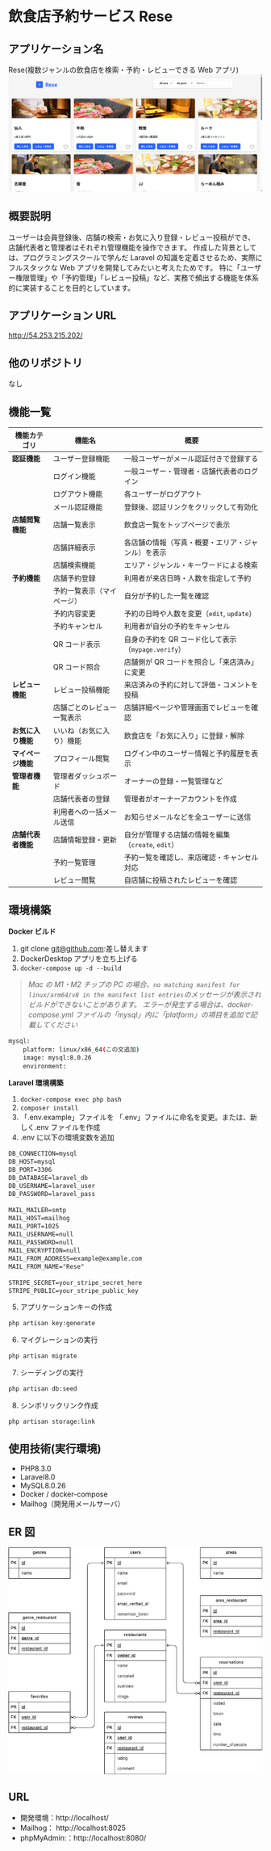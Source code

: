 # 飲食店予約サービス Rese

## アプリケーション名

Rese(複数ジャンルの飲食店を検索・予約・レビューできる Web アプリ)
![alt](toppage.png)

## 概要説明

ユーザーは会員登録後、店舗の検索・お気に入り登録・レビュー投稿ができ、
店舗代表者と管理者はそれぞれ管理機能を操作できます。
作成した背景としては、プログラミングスクールで学んだ Laravel の知識を定着させるため、実際にフルスタックな Web アプリを開発してみたいと考えたためです。
特に「ユーザー権限管理」や「予約管理」「レビュー投稿」など、実務で頻出する機能を体系的に実装することを目的としています。

## アプリケーション URL

http://54.253.215.202/

## 他のリポジトリ

なし

## 機能一覧

| 機能カテゴリ       | 機能名                     | 概要                                                |
| ------------------ | -------------------------- | --------------------------------------------------- |
| **認証機能**       | ユーザー登録機能           | 一般ユーザーがメール認証付きで登録する              |
|                    | ログイン機能               | 一般ユーザー・管理者・店舗代表者のログイン          |
|                    | ログアウト機能             | 各ユーザーがログアウト                              |
|                    | メール認証機能             | 登録後、認証リンクをクリックして有効化              |
| **店舗閲覧機能**   | 店舗一覧表示               | 飲食店一覧をトップページで表示                      |
|                    | 店舗詳細表示               | 各店舗の情報（写真・概要・エリア・ジャンル）を表示  |
|                    | 店舗検索機能               | エリア・ジャンル・キーワードによる検索              |
| **予約機能**       | 店舗予約登録               | 利用者が来店日時・人数を指定して予約                |
|                    | 予約一覧表示（マイページ） | 自分が予約した一覧を確認                            |
|                    | 予約内容変更               | 予約の日時や人数を変更（`edit`, `update`）          |
|                    | 予約キャンセル             | 利用者が自分の予約をキャンセル                      |
|                    | QR コード表示              | 自身の予約を QR コード化して表示（`mypage.verify`） |
|                    | QR コード照合              | 店舗側が QR コードを照合し「来店済み」に変更        |
| **レビュー機能**   | レビュー投稿機能           | 来店済みの予約に対して評価・コメントを投稿          |
|                    | 店舗ごとのレビュー一覧表示 | 店舗詳細ページや管理画面でレビューを確認            |
| **お気に入り機能** | いいね（お気に入り）機能   | 飲食店を「お気に入り」に登録・解除                  |
| **マイページ機能** | プロフィール閲覧           | ログイン中のユーザー情報と予約履歴を表示            |
| **管理者機能**     | 管理者ダッシュボード       | オーナーの登録・一覧管理など                        |
|                    | 店舗代表者の登録           | 管理者がオーナーアカウントを作成                    |
|                    | 利用者への一括メール送信   | お知らせメールなどを全ユーザーに送信                |
| **店舗代表者機能** | 店舗情報登録・更新         | 自分が管理する店舗の情報を編集（`create`, `edit`）  |
|                    | 予約一覧管理               | 予約一覧を確認し、来店確認・キャンセル対応          |
|                    | レビュー閲覧               | 自店舗に投稿されたレビューを確認                    |

## 環境構築

**Docker ビルド**

1. git clone git@github.com:差し替えます
2. DockerDesktop アプリを立ち上げる
3. `docker-compose up -d --build`

> _Mac の M1・M2 チップの PC の場合、`no matching manifest for linux/arm64/v8 in the manifest list entries`のメッセージが表示されビルドができないことがあります。
> エラーが発生する場合は、docker-compose.yml ファイルの「mysql」内に「platform」の項目を追加で記載してください_

```bash
mysql:
    platform: linux/x86_64(この文追加)
    image: mysql:8.0.26
    environment:
```

**Laravel 環境構築**

1. `docker-compose exec php bash`
2. `composer install`
3. 「.env.example」ファイルを 「.env」ファイルに命名を変更。または、新しく.env ファイルを作成
4. .env に以下の環境変数を追加

```text
DB_CONNECTION=mysql
DB_HOST=mysql
DB_PORT=3306
DB_DATABASE=laravel_db
DB_USERNAME=laravel_user
DB_PASSWORD=laravel_pass

MAIL_MAILER=smtp
MAIL_HOST=mailhog
MAIL_PORT=1025
MAIL_USERNAME=null
MAIL_PASSWORD=null
MAIL_ENCRYPTION=null
MAIL_FROM_ADDRESS=example@example.com
MAIL_FROM_NAME="Rese"

STRIPE_SECRET=your_stripe_secret_here
STRIPE_PUBLIC=your_stripe_public_key
```

5. アプリケーションキーの作成

```bash
php artisan key:generate
```

6. マイグレーションの実行

```bash
php artisan migrate
```

7. シーディングの実行

```bash
php artisan db:seed
```

8. シンボリックリンク作成

```bash
php artisan storage:link
```

## 使用技術(実行環境)

- PHP8.3.0
- Laravel8.0
- MySQL8.0.26
- Docker / docker-compose
- Mailhog（開発用メールサーバ）

## ER 図

![alt](er.drawio.png)

## URL

- 開発環境：http://localhost/
- Mailhog： http://localhost:8025
- phpMyAdmin:：http://localhost:8080/

